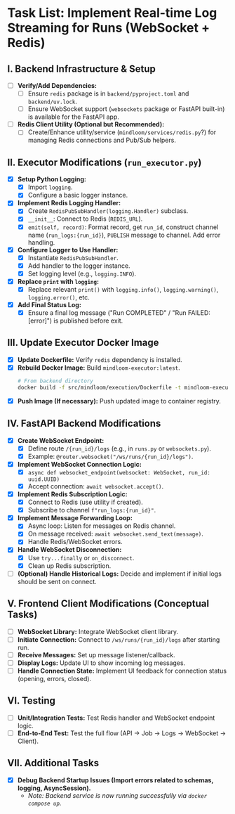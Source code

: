 # Task List: Implement Real-time Log Streaming for Runs (WebSocket + Redis)

## I. Backend Infrastructure & Setup

- [ ] **Verify/Add Dependencies:**
    - [ ] Ensure `redis` package is in `backend/pyproject.toml` and `backend/uv.lock`.
    - [ ] Ensure WebSocket support (`websockets` package or FastAPI built-in) is available for the FastAPI app.
- [ ] **Redis Client Utility (Optional but Recommended):**
    - [ ] Create/Enhance utility/service (`mindloom/services/redis.py`?) for managing Redis connections and Pub/Sub helpers.

## II. Executor Modifications (`run_executor.py`)

- [x] **Setup Python Logging:**
    - [x] Import `logging`.
    - [x] Configure a basic logger instance.
- [x] **Implement Redis Logging Handler:**
    - [x] Create `RedisPubSubHandler(logging.Handler)` subclass.
    - [x] `__init__`: Connect to Redis (`REDIS_URL`).
    - [x] `emit(self, record)`: Format record, get `run_id`, construct channel name (`run_logs:{run_id}`), `PUBLISH` message to channel. Add error handling.
- [x] **Configure Logger to Use Handler:**
    - [x] Instantiate `RedisPubSubHandler`.
    - [x] Add handler to the logger instance.
    - [x] Set logging level (e.g., `logging.INFO`).
- [x] **Replace `print` with `logging`:**
    - [x] Replace relevant `print()` with `logging.info()`, `logging.warning()`, `logging.error()`, etc.
- [x] **Add Final Status Log:**
    - [x] Ensure a final log message ("Run COMPLETED" / "Run FAILED: [error]") is published before exit.

## III. Update Executor Docker Image

- [x] **Update Dockerfile:** Verify `redis` dependency is installed.
- [x] **Rebuild Docker Image:** Build `mindloom-executor:latest`.
    ```bash
    # From backend directory
    docker build -f src/mindloom/execution/Dockerfile -t mindloom-executor:latest .
    ```
- [x] **Push Image (If necessary):** Push updated image to container registry.

## IV. FastAPI Backend Modifications

- [x] **Create WebSocket Endpoint:**
    - [x] Define route `/{run_id}/logs` (e.g., in `runs.py` or `websockets.py`).
    - [x] Example: `@router.websocket("/ws/runs/{run_id}/logs")`.
- [x] **Implement WebSocket Connection Logic:**
    - [x] `async def websocket_endpoint(websocket: WebSocket, run_id: uuid.UUID)`
    - [x] Accept connection: `await websocket.accept()`.
- [x] **Implement Redis Subscription Logic:**
    - [x] Connect to Redis (use utility if created).
    - [x] Subscribe to channel `f"run_logs:{run_id}"`.
- [x] **Implement Message Forwarding Loop:**
    - [x] Async loop: Listen for messages on Redis channel.
    - [x] On message received: `await websocket.send_text(message)`.
    - [x] Handle Redis/WebSocket errors.
- [x] **Handle WebSocket Disconnection:**
    - [x] Use `try...finally` or `on_disconnect`.
    - [x] Clean up Redis subscription.
- [ ] **(Optional) Handle Historical Logs:** Decide and implement if initial logs should be sent on connect.

## V. Frontend Client Modifications (Conceptual Tasks)

- [ ] **WebSocket Library:** Integrate WebSocket client library.
- [ ] **Initiate Connection:** Connect to `/ws/runs/{run_id}/logs` after starting run.
- [ ] **Receive Messages:** Set up message listener/callback.
- [ ] **Display Logs:** Update UI to show incoming log messages.
- [ ] **Handle Connection State:** Implement UI feedback for connection status (opening, errors, closed).

## VI. Testing

- [ ] **Unit/Integration Tests:** Test Redis handler and WebSocket endpoint logic.
- [ ] **End-to-End Test:** Test the full flow (API -> Job -> Logs -> WebSocket -> Client).

## VII. Additional Tasks

- [x] **Debug Backend Startup Issues (Import errors related to schemas, logging, AsyncSession).**
    - *Note: Backend service is now running successfully via `docker compose up`.*